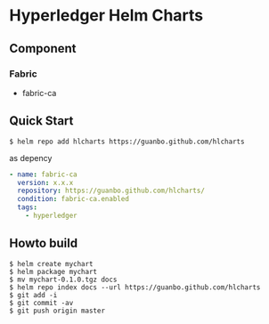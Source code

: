 # Hyperledger Helm Charts

## Component

### Fabric
- fabric-ca

## Quick Start

```shell
$ helm repo add hlcharts https://guanbo.github.com/hlcharts
```

as depency

```yaml
- name: fabric-ca
  version: x.x.x
  repository: https://guanbo.github.com/hlcharts/
  condition: fabric-ca.enabled
  tags:
    - hyperledger
```

## Howto build

```shell
$ helm create mychart
$ helm package mychart
$ mv mychart-0.1.0.tgz docs
$ helm repo index docs --url https://guanbo.github.com/hlcharts
$ git add -i
$ git commit -av
$ git push origin master
```